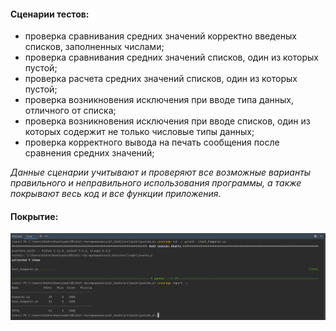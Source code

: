 #### Сценарии тестов:
- проверка сравнивания средних значений корректно введеных списков, заполненных
числами;
- проверка сравнивания средних значений списков, один из которых пустой;
- проверка расчета средних значений списков, один из которых пустой;
- проверка возникновения исключения при вводе типа данных, отличного от списка;
- проверка возникновения исключения при вводе списков, один из которых содержит 
не только числовые типы данных;
- проверка корректного вывода на печать сообщения после сравнения средних значений;

*Данные сценарии учитывают и проверяют все возможные варианты правильного и 
неправильного использования программы, а также покрывают весь код и все функции
приложения.*

#### Покрытие:
![screen](screen.PNG)